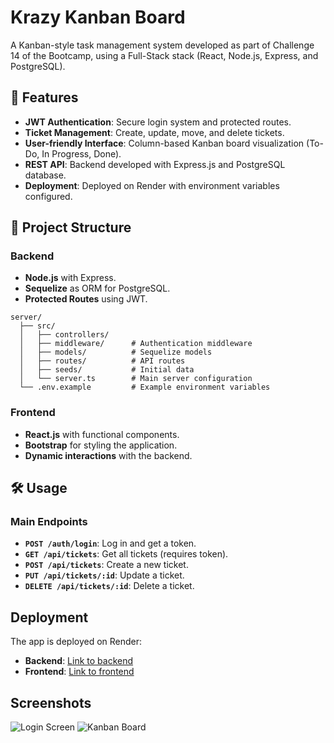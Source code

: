 # Krazy Kanban Board

A Kanban-style task management system developed as part of Challenge 14 of the Bootcamp, using a Full-Stack stack (React, Node.js, Express, and PostgreSQL).

## 🚀 Features

- **JWT Authentication**: Secure login system and protected routes.
- **Ticket Management**: Create, update, move, and delete tickets.
- **User-friendly Interface**: Column-based Kanban board visualization (To-Do, In Progress, Done).
- **REST API**: Backend developed with Express.js and PostgreSQL database.
- **Deployment**: Deployed on Render with environment variables configured.

## 📂 Project Structure

### Backend
- **Node.js** with Express.
- **Sequelize** as ORM for PostgreSQL.
- **Protected Routes** using JWT.

```plaintext
server/
  ├── src/
  │   ├── controllers/
  │   ├── middleware/      # Authentication middleware
  │   ├── models/          # Sequelize models
  │   ├── routes/          # API routes
  │   ├── seeds/           # Initial data
  │   └── server.ts        # Main server configuration
  └── .env.example         # Example environment variables
  ```

  ### Frontend
- **React.js** with functional components.
- **Bootstrap** for styling the application.
- **Dynamic interactions** with the backend.


## 🛠️ Usage

### Main Endpoints

- **`POST /auth/login`**: Log in and get a token.
- **`GET /api/tickets`**: Get all tickets (requires token).
- **`POST /api/tickets`**: Create a new ticket.
- **`PUT /api/tickets/:id`**: Update a ticket.
- **`DELETE /api/tickets/:id`**: Delete a ticket.



##  Deployment

The app is deployed on Render:
- **Backend**: [Link to backend](#)
- **Frontend**: [Link to frontend](#)

##  Screenshots

![Login Screen](./screenshots/login.png)
![Kanban Board](./screenshots/kanban-board.png)

